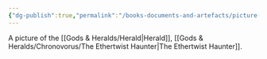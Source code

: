 ```yaml
---
{"dg-publish":true,"permalink":"/books-documents-and-artefacts/picture-of-the-herald/","tags":["Unimportant"],"noteIcon":"","created":"2024-08-03T21:20:29.216+01:00","updated":"2024-12-31T22:44:28.820+00:00"}
---
```


A picture of the [[Gods & Heralds/Herald\|Herald]], [[Gods & Heralds/Chronovorus/The Ethertwist Haunter\|The Ethertwist Haunter]].